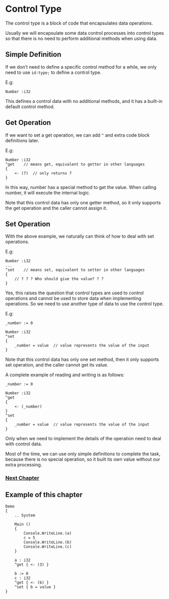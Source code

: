 # Control Type
The control type is a block of code that encapsulates data operations.

Usually we will encapsulate some data control processes into control types so that there is no need to perform additional methods when using data.

## Simple Definition
If we don't need to define a specific control method for a while, we only need to use `id:type;` to define a control type.

E.g:
```
Number :i32
```
This defines a control data with no additional methods, and it has a built-in default control method.

## Get Operation
If we want to set a get operation, we can add `^` and extra code block definitions later.

E.g:
```
Number :i32
^get    // means get, equivalent to getter in other languages
{
    <- (7)  // only returns 7
}
```
In this way, number has a special method to get the value. When calling number, it will execute the internal logic.

Note that this control data has only one getter method, so it only supports the get operation and the caller cannot assign it.
## Set Operation
With the above example, we naturally can think of how to deal with set operations.

E.g:
```
Number :i32
...
^set    // means set, equivalent to setter in other languages
{
    // ? ? ? Who should give the value? ? ?
}
```
Yes, this raises the question that control types are used to control operations and cannot be used to store data when implementing operations.
So we need to use another type of data to use the control type.

E.g:
```
_number := 0

Number :i32
^set
{
    _number = value  // value represents the value of the input
}
```

Note that this control data has only one set method, then it only supports set operation, and the caller cannot get its value.

A complete example of reading and writing is as follows:
```
_number := 0

Number :i32
^get
{
    <- (_number)
}
^set
{
    _number = value  // value represents the value of the input
}
```

Only when we need to implement the details of the operation need to deal with control data.

Most of the time, we can use only simple definitions to complete the task, because there is no special operation, so it built its own value without our extra processing.

### [Next Chapter](package-type.md)

## Example of this chapter
```
Demo
{
    .. System

    Main ()
    {
        Console.WriteLine.(a)
        c = 5
        Console.WriteLine.(b)
        Console.WriteLine.(c)
    }

    a : i32
    ^get { <- (3) }
    
    b := 0
    c : i32
    ^get { <- (b) }
    ^set { b = value }
}
```